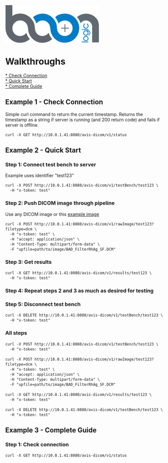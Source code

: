 [![Boon Logic](../images/BoonLogic.png)](http://docs.boonlogic.com)

# Walkthroughs

[* Check Connection](#example-check-connection)  
[* Quick Start](#example-quick-start)  
[* Complete Guide](#example-complete-guide)  

## Example 1 - Check Connection
Simple curl command to return the current timestamp. Returns the timestamp as a string if server is running (and 200 return code) and fails if server is offline.
```curl
curl -X GET http://10.0.1.41:8080/avis-dicom/v1/status
```

## Example 2 - Quick Start
### Step 1: Connect test bench to server
Example uses identifier "test123"
```curl
curl -X POST http://10.0.1.41:8080/avis-dicom/v1/testBench/test123 \
  -H "x-token: test"
```
### Step 2: Push DICOM image through pipeline
Use any DICOM image or this [example image](../images/BAD_FilterRhAg_SF.DCM)
```curl
curl -X POST http://10.0.1.41:8080/avis-dicom/v1/rawImage/test123?filetype=dcm \
  -H "x-token: test" \
  -H "accept: application/json" \
  -H "Content-Type: multipart/form-data" \
  -F "upfile=path/to/image/BAD_FilterRhAg_SF.DCM"
```
### Step 3: Get results
```curl
curl -X GET http://10.0.1.41:8080/avis-dicom/v1/results/test123 \
  -H "x-token: test"
```
### Step 4: Repeat steps 2 and 3 as much as desired for testing

### Step 5: Disconnect test bench
```curl
curl -X DELETE http://10.0.1.41:8080/avis-dicom/v1/testBench/test123 \
  -H "x-token: test"
```
### All steps
```curl
curl -X POST http://10.0.1.41:8080/avis-dicom/v1/testBench/test123 \
  -H "x-token: test"

curl -X POST http://10.0.1.41:8080/avis-dicom/v1/rawImage/test123?filetype=dcm \
  -H "x-token: test" \
  -H "accept: application/json" \
  -H "Content-Type: multipart/form-data" \
  -F "upfile=path/to/image/BAD_FilterRhAg_SF.DCM"

curl -X GET http://10.0.1.41:8080/avis-dicom/v1/results/test123 \
  -H "x-token: test"

curl -X DELETE http://10.0.1.41:8080/avis-dicom/v1/testBench/test123 \
  -H "x-token: test"
```

## Example 3 - Complete Guide
### Step 1: Check connection
```curl
curl -X GET http://10.0.1.41:8080/avis-dicom/v1/status
```
